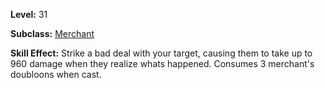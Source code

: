 <!-- TITLE: Skill: Bad Deal -->


**Level:** 31

**Subclass:** [Merchant](merchant)

**Skill Effect:** Strike a bad deal with your target, causing them to take up to 960 damage when they realize whats happened.  Consumes 3 merchant's doubloons when cast.